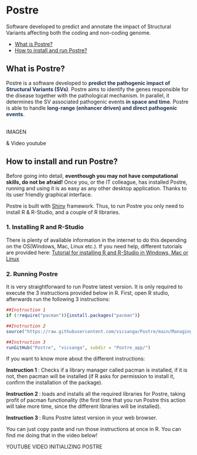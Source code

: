# Postre
Software developed to predict and annotate the impact of Structural Variants affecting both the coding and non-coding genome.
<ul>
      <li><a href="#ExplanationPostre">What is Postre?</a></li>
      <li><a href="#Installation">How to install and run Postre?</a></li>
</ul>
<h2 id="ExplanationPostre"> <b>What is Postre?</b> </h2>

 <div>
Postre is a software developed to <b style='color:#1D3354;'>predict the pathogenic impact of Structural Variants (SVs)</b>. Postre aims to identify the genes responsible for the disease together with the pathological mechanism. In parallel, it determines the SV associated pathogenic events <b style='color:#1D3354;'>in space and time</b>. Postre is able to handle <b style='color:#1D3354;'>long-range (enhancer driven) and direct pathogenic events</b>.
 <br> <br>
</div>

IMAGEN

& Video youtube



<h2 id="Installation">How to install and run Postre?</h2>

Before going into detail, <b>eventhough you may not have computational skills, do not be afraid!</b> Once you, or the IT colleague, has installed Postre, running and using it is as easy as any other desktop application. Thanks to its user friendly graphical interface.

Postre is built with <a href="https://shiny.rstudio.com/">Shiny</a> framework.
Thus, to run Postre you only need to install R & R-Studio, and a couple of R libraries.

<h3>1. Installing R and R-Studio </h3>
There is plenty of available information in the internet to do this depending on the OS(Windows, Mac, Linux etc.). If you need help, different tutorials are provided here: <a href="https://www.earthdatascience.org/courses/earth-analytics/document-your-science/setup-r-rstudio/">Tutorial for installing R and R-Studio in Windows, Mac or Linux <a/>

<h3>2. Running Postre</h3>      
It is very straightforward to run Postre latest version.  It is only required to execute the 3 instructions provided below in R. First, open R studio, afterwards run the following 3 instructions: 

```R
##Instruction 1
if (!require("pacman")){install.packages("pacman")} 

##Instruction 2
source("https://raw.githubusercontent.com/vicsanga/Postre/main/Managing_Postre_Dependencies.R")

##Instruction 3
runGitHub("Postre", "vicsanga", subdir = "Postre_app/")
```

If you want to know more about the different instructions:

<b>Instruction 1 </b>:  Checks if a library manager called pacman is installed, if it is not, then pacman will be installed (if R asks for permission to install it, confirm the installation of the package).

<b>Instruction 2 </b>: loads and installs all the required libraries for Postre, taking profit of pacman functionality (the first time that you run Postre this action will take more time, since the different libraries will be installed). 

<b>Instruction 3 </b>: Runs Postre latest version in your web browser.

You can just copy paste and run those instructions at once in R. You can find me doing that in the video below!

YOUTUBE VIDEO INITIALIZING POSTRE
      


